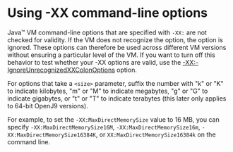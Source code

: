 <!--
* Copyright (c) 2017, 2019 IBM Corp. and others
*
* This program and the accompanying materials are made
* available under the terms of the Eclipse Public License 2.0
* which accompanies this distribution and is available at
* https://www.eclipse.org/legal/epl-2.0/ or the Apache
* License, Version 2.0 which accompanies this distribution and
* is available at https://www.apache.org/licenses/LICENSE-2.0.
*
* This Source Code may also be made available under the
* following Secondary Licenses when the conditions for such
* availability set forth in the Eclipse Public License, v. 2.0
* are satisfied: GNU General Public License, version 2 with
* the GNU Classpath Exception [1] and GNU General Public
* License, version 2 with the OpenJDK Assembly Exception [2].
*
* [1] https://www.gnu.org/software/classpath/license.html
* [2] http://openjdk.java.net/legal/assembly-exception.html
*
* SPDX-License-Identifier: EPL-2.0 OR Apache-2.0 OR GPL-2.0 WITH
* Classpath-exception-2.0 OR LicenseRef-GPL-2.0 WITH Assembly-exception
-->

# Using -XX command-line options

Java&trade; VM command-line options that are specified with `-XX:` are not checked for validity. If the VM does not recognize the option, the option is ignored. These options can therefore be used across different VM versions without ensuring a particular level of the VM.  If you want
to turn off this behavior to test whether your -XX options are valid, use the [-XX:-IgnoreUnrecognizedXXColonOptions](xxignoreunrecognizedxxcolonoptions.md) option.

For options that take a `<size>` parameter, suffix the number with "k" or "K" to indicate kilobytes, "m" or "M" to indicate megabytes, "g" or "G" to indicate gigabytes, or "t" or "T" to indicate terabytes (this later only applies to 64-bit OpenJ9 versions).

For example, to set the `-XX:MaxDirectMemorySize` value to 16 MB, you can specify `-XX:MaxDirectMemorySize16M`, `-XX:MaxDirectMemorySize16m`, `-XX:MaxDirectMemorySize16384K`, or `XX:MaxDirectMemorySize16384k` on the command line.



<!-- ==== END OF TOPIC ==== xx_jvm_commands.md ==== -->
